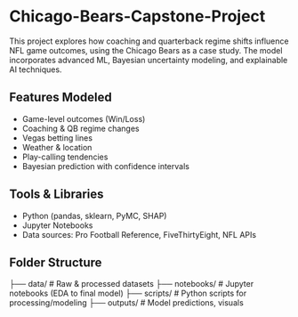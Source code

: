 # Chicago-Bears-Capstone-Project
This project explores how coaching and quarterback regime shifts influence NFL game outcomes, using the Chicago Bears as a case study. The model incorporates advanced ML, Bayesian uncertainty modeling, and explainable AI techniques.

## Features Modeled
- Game-level outcomes (Win/Loss)
- Coaching & QB regime changes
- Vegas betting lines
- Weather & location
- Play-calling tendencies
- Bayesian prediction with confidence intervals

## Tools & Libraries
- Python (pandas, sklearn, PyMC, SHAP)
- Jupyter Notebooks
- Data sources: Pro Football Reference, FiveThirtyEight, NFL APIs

## Folder Structure
├── data/ # Raw & processed datasets
├── notebooks/ # Jupyter notebooks (EDA to final model)
├── scripts/ # Python scripts for processing/modeling
├── outputs/ # Model predictions, visuals
